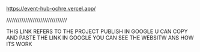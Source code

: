 https://event-hub-ochre.vercel.app/

////////////////////////////////

THIS LINK REFERS TO THE PROJECT PUBLISH IN GOOGLE U CAN COPY AND PASTE THE LINK IN GOOGLE YOU CAN SEE THE WEBSITW ANS HOW ITS WORK

